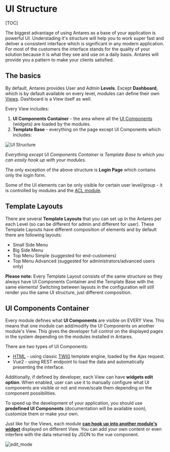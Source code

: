 # UI Structure 

[TOC]

The biggest advantage of using Antares as a base of your application is powerful UI. Understading it's structure will help you to work super fast and deliver a consistent interface which is significant in any modern application. For most of the customers the interface stands for the quality of your solution because it is what they see and use on a daily basis. Antares will provide you a pattern to make your clients satisfied.

## The basics

By default, Antares provides User and Admin **Levels**. Except **Dashboard**, which is by default available on every level, modules can define their own [Views](../modules-development/ui-components.md). Dashboard is a View itself as well.
  
Every View includes:

1. **UI Components Container** - the area where all the [UI Components](../modules-development/ui-components.md#how-to-create-ui-component) (widgets) are loaded by the modules.  
2. **Template Base** - everything on the page except UI Components which includes:
   
      
![UI Structure](../img/docs/antares_concepts/ui_structure/ui_components_container.png)

*Everything except UI Components Container is Template Base to which you can easily hook up with your modules.*
        
The only exception of the above structure is **Login Page** which contains only the login form.

Some of the UI elements can be only visible for certain user level/group - it is controlled by modules and the [ACL module](../core-modules/acl.md).


## Template Layouts 

There are several **Template Layouts** that you can set up in the Antares per each Level (so can be different for admin and different for user). These Template Layouts have different composition of elements and by default there are following layouts:

* Small Side Menu
* Big Side Menu
* Top Menu Simple (suggested for end-customers)
* Top Menu Advanced (suggested for administrators/advanced users only)


**Please note:** Every Template Layout consists of the same structure so they always have UI Components Container and the Template Base with the same elements! Switching between layouts in the configuration will still render you the same UI structure, just different composition.

## UI Components Container

Every module defines what **UI Components** are visible on EVERY View. This means that one module can add/modify the UI Components on another module's View. This gives the developer full control on the displayed pages in the system depending on the modules installed in Antares.

There are two types of UI Components:

* [HTML](../modules-development/ui-components.md#how-to-create-ui-component) - using classic [TWIG](https://twig.sensiolabs.org/doc/2.x/) template engine, loaded by the Ajax request.
* Vue2 - using REST endpoint to load the data and automatically presenting the interface. 

Additionally, if defined by developer, each View can have **widgets edit option**. When enabled, user can use it to manually configure what UI components are visible or not and move/scale them depending on the component possibilities.

To speed up the development of your application, you should use **predefined UI Components** (documentation will be available soon), customize them or make your own.

Just like for the Views, each module [**can hook up into another module's widget**](../modules-development/ui-components.md#how-to-include-view-to-others) displayed on different View. You can add your own content or even interfere with the data returned by JSON to the vue component.


![edit_mode](../img/docs/antares_concepts/ui_structure/edit_mode.gif)
